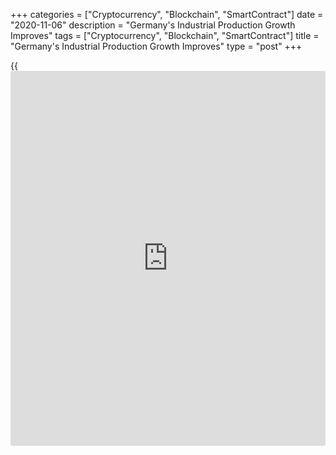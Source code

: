 +++
categories = ["Cryptocurrency", "Blockchain", "SmartContract"]
date = "2020-11-06"
description = "Germany's Industrial Production Growth Improves"
tags = ["Cryptocurrency", "Blockchain", "SmartContract"]
title = "Germany's Industrial Production Growth Improves"
type = "post"
+++

{{<iframe id="large-banner" src="https://www.bounty.group/#slide=10.0" width="100%" height="600" scrolling="no" style="border: 0px solid rgb(216, 221, 230); border-radius: 3px;">}}

Germany's industrial production growth accelerated in September, albeit
at slower than expected pace ahead of new restrictions imposed to
contain the [coronavirus][1], data released by Destatis showed on
Friday.

Industrial output climbed 1.6 percent on month, bigger than the revised
0.5 percent rise seen in August but slower than economists' forecast of
2.7 percent.

Excluding energy and construction, production in industry was up 2.0
percent in September.

Within industry, production of intermediate goods showed an increase of
1.4 percent. Output of consumer goods advanced 3.0 percent and that of
capital goods by 2.2 percent.

Production in the automotive industry, the largest segment of
manufacturing, grew 10 percent on the previous month.

Outside industry, energy production was down 2.5 percent, while
construction output grew 1.5 percent.

Data showed that annual fall in industrial production came in at 7.3
percent in September. However, this was slower than the 8.7 percent fall
logged in August.

Compared with February, the month before restrictions were imposed due
to the corona pandemic in Germany, production were 8.4 percent lower in
seasonally and [calendar](https://www.fintechee.com/web-trader/) adjusted [terms](https://www.fintechee.com/terms/).

Given the sentiment impact from the latest lockdown measures but also
weaker foreign demand as many other eurozone countries have also gone
into lockdown again, this positive momentum in industrial production
will not be enough to avoid double dip for the German [economy][2],
Carsten Brzeski, an ING economist said.

For comments and feedback [contact](https://www.playgroundfx.com/contact/): editorial@rtt[news](https://www.letsplayfx.com/blog/forex-news-website/).com

[Economic News][2]

 **What parts of the world are seeing the best (and worst) economic
performances lately? Click[here][3] to check out our [Econ Scorecard][3]
and find out! See up-to-the-moment [ranking](https://www.playgroundfx.com/blog/crypto-exchange-ranking/)s for the best and worst
performers in [GDP][4], [unemployment rate][5], [inflation][6] and much
more.**

   1. www.rtt[news](https://www.letsplayfx.com/blog/forex-news-website/).com/list/coronavirus.aspx
   2. www.rtt[news](https://www.letsplayfx.com/blog/forex-news-website/).com/Content/EconomicNews.aspx
   3. www.rtt[news](https://www.letsplayfx.com/blog/forex-news-website/).com/economic-scorecard/world-rank/PPI/highest-performance.aspx
   4. www.rtt[news](https://www.letsplayfx.com/blog/forex-news-website/).com/economic-scorecard/world-rank/GDP/highest-performance.aspx
   5. www.rtt[news](https://www.letsplayfx.com/blog/forex-news-website/).com/economic-scorecard/world-rank/unemployment-rate/lowest-performance.aspx
   6. www.rtt[news](https://www.letsplayfx.com/blog/forex-news-website/).com/economic-scorecard/world-rank/CPI/highest-performance.aspx
